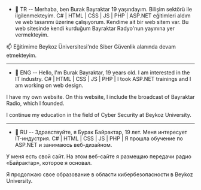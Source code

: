 
- 👋 TR --
  Merhaba, ben Burak Bayraktar 19 yaşındayım.
  Bilişim sektörü ile ilgilenmekteyim.
  C# | HTML | CSS | JS | PHP | ASP.NET eğitimleri aldım ve web tasarımı üzerine çalışıyorum.
  Kendime ait bir web sitem var. Bu web sitesinde kendi kurduğum Bayraktar Radyo'nun yayınına yer vermekteyim.

📫 Eğitimime Beykoz Üniversitesi'nde Siber Güvenlik alanında devam etmekteyim.

-------------------------------------------------------------------------------------------------

- 👋 ENG --
Hello, I'm Burak Bayraktar, 19 years old.
I am interested in the IT industry.
C# | HTML | CSS | JS | PHP | I took ASP.NET trainings and I am working on web design.

I have my own website. On this website, I include the broadcast of Bayraktar Radio, which I founded.

I continue my education in the field of Cyber Security at Beykoz University.

-------------------------------------------------------------------------------------------------


- 👋 RU --
Здравствуйте, я Бурак Байрактар, 19 лет.
Меня интересует IT-индустрия.
С# | HTML | CSS | JS | PHP | Я прошла обучение по ASP.NET и занимаюсь веб-дизайном.

У меня есть свой сайт. На этом веб-сайте я размещаю передачи радио «Байрактар», которое я основал.

Я продолжаю свое образование в области кибербезопасности в Beykoz University.
